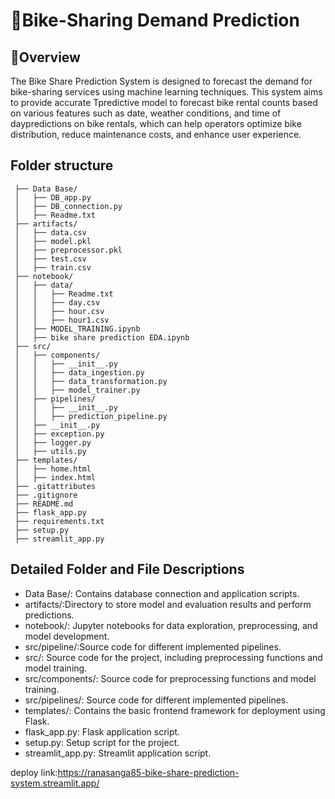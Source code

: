 # :bicyclist:Bike-Sharing Demand Prediction
## :briefcase:Overview
The Bike Share Prediction System is designed to forecast the demand for bike-sharing services using machine learning techniques. This system aims to provide accurate Tpredictive model to forecast bike rental counts based on various features such as date, weather conditions, and time of daypredictions on bike rentals, which can help operators optimize bike distribution, reduce maintenance costs, and enhance user experience.

## Folder structure

     ├── Data Base/
     │   ├── DB_app.py
     │   ├── DB_connection.py
     │   ├── Readme.txt
     ├── artifacts/
     │   ├── data.csv
     │   ├── model.pkl
     │   ├── preprocessor.pkl
     │   ├── test.csv
     │   ├── train.csv
     ├── notebook/
     │   ├── data/
     │   │   ├── Readme.txt
     │   │   ├── day.csv
     │   │   ├── hour.csv
     │   │   ├── hour1.csv
     │   ├── MODEL_TRAINING.ipynb
     │   ├── bike share prediction EDA.ipynb
     ├── src/
     │   ├── components/
     │   │   ├── __init__.py
     │   │   ├── data_ingestion.py
     │   │   ├── data_transformation.py
     │   │   ├── model_trainer.py
     │   ├── pipelines/
     │   │   ├── __init__.py
     │   │   ├── prediction_pipeline.py
     │   ├── __init__.py
     │   ├── exception.py
     │   ├── logger.py
     │   ├── utils.py
     ├── templates/
     │   ├── home.html
     │   ├── index.html
     ├── .gitattributes
     ├── .gitignore
     ├── README.md
     ├── flask_app.py
     ├── requirements.txt
     ├── setup.py
     ├── streamlit_app.py


## Detailed Folder and File Descriptions
* Data Base/: Contains database connection and application scripts.
* artifacts/:Directory to store model and evaluation results and perform predictions.
* notebook/: Jupyter notebooks for data exploration, preprocessing, and model development.
* src/pipeline/:Source code for different implemented pipelines.
* src/: Source code for the project, including preprocessing functions and model training.
* src/components/: Source code for preprocessing functions and model training.
* src/pipelines/: Source code for different implemented pipelines.
* templates/: Contains the basic frontend framework for deployment using Flask.
* flask_app.py: Flask application script.
* setup.py: Setup script for the project.
* streamlit_app.py: Streamlit application script.

deploy link:https://ranasanga85-bike-share-prediction-system.streamlit.app/
